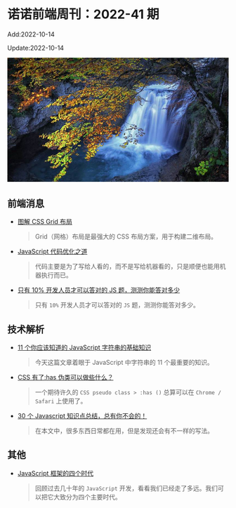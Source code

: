 <!--
 * @Description:
 * @Author: wangfuyuan
 * @Email: wangfuyuan@nnuo.com
 * @Date: 2022-06-12 14:41:06
 * @LastEditors: wangfuyuan
 * @LastEditTime: 2022-10-14 15:46:55
 * @FilePath: \nuofe-weekly1\2022\weekly-41.md
-->

# 诺诺前端周刊：2022-41 期

Add:2022-10-14

Update:2022-10-14

![202241](../images/2022/202241.jpg)

## 前端消息

- [图解 CSS Grid 布局](https://mp.weixin.qq.com/s/dQvrijZxOMJjzwuUZGbQGw)

  > Grid（网格）布局是最强大的 CSS 布局方案，用于构建二维布局。

- [JavaScript 代码优化之道](https://juejin.cn/post/7131211363493347335)

  > 代码主要是为了写给人看的，而不是写给机器看的，只是顺便也能用机器执行而已。

- [只有 10% 开发人员才可以答对的 JS 题，测测你能答对多少](https://mp.weixin.qq.com/s/5cWACPyOAG20al_HIAx5iw)

  > 只有 `10%` 开发人员才可以答对的 `JS` 题，测测你能答对多少。

## 技术解析

- [11 个你应该知道的 JavaScript 字符串的基础知识](https://mp.weixin.qq.com/s/C7KSpss-6nj-Qcmfi8z3Lg)

  > 今天这篇文章着眼于 JavaScript 中字符串的 11 个最重要的知识。

- [CSS 有了:has 伪类可以做些什么？](https://mp.weixin.qq.com/s/OOUG_XA-YFByqTcWJurJxg)

  > 一个期待许久的 `CSS pseudo class > :has ()` 总算可以在 `Chrome / Safari` 上使用了。

- [30 个 Javascript 知识点总结，总有你不会的！](https://mp.weixin.qq.com/s/_UTPeZiLQIeFpTycMQXz2g)

  > 在本文中，很多东西日常都在用，但是发现还会有不一样的写法。

## 其他

- [JavaScript 框架的四个时代](https://mp.weixin.qq.com/s/KVN0M05Zi4LkM1FrcPEyhg)

  > 回顾过去几十年的 `JavaScript` 开发，看看我们已经走了多远。我们可以把它大致分为四个主要时代。
